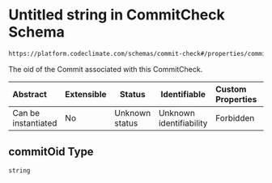 # Untitled string in CommitCheck Schema

```txt
https://platform.codeclimate.com/schemas/commit-check#/properties/commitOid
```

The oid of the Commit associated with this CommitCheck.


| Abstract            | Extensible | Status         | Identifiable            | Custom Properties | Additional Properties | Access Restrictions | Defined In                                                                                |
| :------------------ | ---------- | -------------- | ----------------------- | :---------------- | --------------------- | ------------------- | ----------------------------------------------------------------------------------------- |
| Can be instantiated | No         | Unknown status | Unknown identifiability | Forbidden         | Allowed               | none                | [CommitCheck.schema.json\*](../../schemas/CommitCheck.schema.json "open original schema") |

## commitOid Type

`string`
